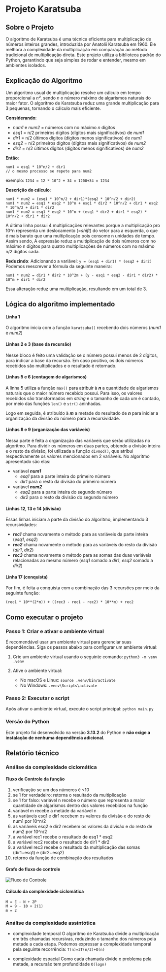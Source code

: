 # Projeto Karatsuba
## Sobre o Projeto
O algoritmo de Karatsuba é uma técnica eficiente para multiplicação de números
inteiros grandes, introduzida por Anatolii Karatsuba em 1960. Ele melhora a
complexidade da multiplicação em comparação ao método tradicional de
multiplicação direta. Este projeto utiliza a biblioteca padrão do Python, garantindo que seja simples de rodar e entender, mesmo em ambientes isolados.

## Explicação do Algoritmo
Um algoritmo usual de multiplicação resolve um cálculo em tempo proporcional a *n²*, sendo *n* o número máximo de algarismos naturais do maior fator. O algoritmo de Karatsuba reduz uma grande multiplicação para 3 pequenas, tornando o cálculo mais eficiente.

**Considerando**:
- *num1* e *num2* = números com no máximo *n* dígitos
- *esq1* = n/2 primeiros dígitos (dígitos mais significativos) de *num1*
- *dir1* = n/2 últimos dígitos (dígitos menos significativos) de *num1*
- *esq2* = n/2 primeiros dígitos (dígitos mais significativos) de *num2*
- *dir2* = n/2 últimos dígitos (dígitos menos significativos) de *num2*

**Então**:

    num1 = esq1 * 10^n/2 + dir1 
    // o mesmo processo se repete para num2
exemplo: `1234 = 12 * 10^2 + 34 = 1200+34 = 1234`

**Descrição do cálculo**:

    num1 * num2 = (esq1 * 10^n/2 + dir1)*(esq2 * 10^n/2 + dir2)
    num1 * num2 = esq1 * esq2 * 10^n + esq1 * dir2 * 10^n/2 + dir1 * esq2 * 10^n/2 + dir1 * dir2
    num1 * num2 = esq1 * esq2 * 10^n + (esq1 * dir2 + dir1 * esq2) * 10^n/2 + dir1 * dir2

A última linha possui 4 multiplicações relevantes porque a multiplicação pro 10^n representa um deslocamento (=*shift*) do vetor para a esquerda, o que é mais barato que uma multiplicação pois consome n unidades de tempo. Assim sendo, A expressão reduz a multiplicação de dois números com no máximo n dígitos para quatro multiplicações de números com no máximo n/2 dígitos cada.

**Reduzindo**:
Adicionando a variável: `y = (esq1 + dir1) * (esq2 + dir2)`
Podemos reescrever a fórmula da seguinte maneira:

    num1 * num2 = dir1 * dir2 * 10^2m + (y - esq1 * esq2 - dir1 * dir2) * 10^m + dir1 * dir2

Essa alteração reduz uma multiplicação, resultando em um total de 3.

## Lógica do algoritmo implementado
#### Linha 1
O algoritmo inicia com a função `karatsuba()` recebendo dois números (*num1* e *num2*)
#### Linhas 2 e 3 (base da recursão)
Nesse bloco é feito uma validação se o número possui menos de 2 dígitos, para indicar a base da recursão. Em caso positivo, os dois números recebidos são multiplicados e o resultado é retornado.
#### Linhas 5 e 6 (contagem de algarismos)
A linha 5 utiliza a função `max()` para atribuir à ***n***  a quantidade de algarismos naturais que o maior número recebido possui. Para isso, os valores recebidos são transformados em *string* e o tamanho de cada um é contado, por meio  das funções `len()` e `str()` aninhadas.

Logo em seguida, é atribuído à ***m*** a metade do resultado de ***n*** para iniciar a organização da divisão do número para a recursividade.
#### Linhas 8 e 9 (organização das variáveis)
Nessa parte é feita a organização das variáveis que serão utilizadas no algoritmo. Para dividir os números em duas partes, obtendo a divisão inteira e o resto da divisão, foi utilizada a função `divmod()`, que atribui respectivamente os valores mencionados em 2 variáveis. No algoritmo apresentado são elas:

- variável ***num1***
    - *esq1* para a parte inteira do primeiro número
    - *dir1* para o resto da divisão do primeiro número
- variável ***num2***
    - *esq2* para a parte inteira do segundo número
    - *dir2* para o resto da divisão do segundo número

#### Linhas 12, 13 e 14 (divisão)
Essas linhas iniciam a parte da divisão do algoritmo, implementando 3 recursividades:

- ***rec1*** chama novamente o método para as variáveis da parte inteira (*esq1*, *esq2*)
- ***rec2*** chama novamente o método para as variáveis do resto da divisão (*dir1*, *dir2*)
- ***rec3*** chama novamente o método para as somas das duas variáveis relacionadas ao mesmo número (*esq1* somado a *dir1*, *esq2* somado a *dir2*)

#### Linha 17 (conquista)
Por fim, é feita a conquista com a combinação das 3 recursões por meio da seguinte função:

    (rec1 * 10**(2*m)) + ((rec3 - rec1 - rec2) * 10**m) + rec2

## Como executar o projeto
### Passo 1: Criar e ativar o ambiente virtual
É recomendável usar um ambiente virtual para gerenciar suas dependências. Siga os passos abaixo para configurar um ambiente virtual:

1.  Crie um ambiente virtual usando o seguinte comando:
    `python3 -m venv .venv`

2.  Ative o ambiente virtual:
    -   No macOS e Linux: `source .venv/bin/activate`
    -   No Windows: `.venv\Scripts\activate`

### Passo 2: Executar o script
Após ativar o ambiente virtual, execute o script principal: `python main.py`

### Versão do Python
Este projeto foi desenvolvido na versão  **3.13.2**  do Python e  **não exige a instalação de nenhuma dependência adicional**.

## Relatório técnico
### Análise da complexidade ciclomática
#### Fluxo de Controle da função
1. verificação se um dos números é <10
2. se 1 for verdadeiro: retorna o resultado da multiplicação
3. se 1 for falso: variável n recebe o número que representa a maior quantidade de algarismos dentro dos valores recebidos na função
4. variável m recebe a metáde da variável n
5. as variáveis esq1 e dir1 recebem os valores da divisão e do resto de num1 por 10^n/2
6. as variáveis esq2 e dir2 recebem os valores da divisão e do resto de num2 por 10^n/2
7. a variável rec1 recebe o resultado de esq1 * esq2
8. a variável rec2 recebe o resultado de dir1 * dir2
9. a variável rec3 recebe o resultado da multiplicação das somas (dir1+esq1) e (dir2+esq2)
10. retorno da função de combinação dos resultados

#### Grafo de fluxo de controle
![Fluxo de Controle](images/grafo-karatsuba.jpg)

#### Cálculo da complexidade ciclomática

    M = E - N + 2P
    M = 9 - 10 + 2(1)
    m = 2

### Análise da complexidade assintótica
- complexidade temporal
  O algoritmo de Karatsuba divide a multiplicação em três chamadas recursivas, reduzindo o tamanho dos números pela metade a cada etapa. Podemos expressar a complexidade temporal pela seguinte recorrência: `T(n)=3T(n/2)+O(n)`

- complexidade espacial
  Como cada chamada divide o problema pela metade, a recursão tem profundidade `O(logn)`